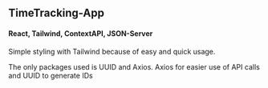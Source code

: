 ## TimeTracking-App

#### React, Tailwind, ContextAPI, JSON-Server

Simple styling with Tailwind because of easy and quick usage.

The only packages used is UUID and Axios.
Axios for easier use of API calls and UUID to generate IDs
